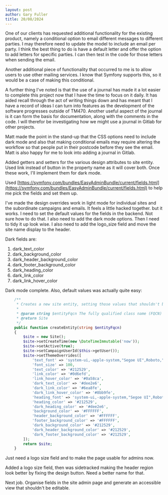 ```yaml
---
layout: post
author: Gary Fuller
title: 20/08/2024
---
```


One of our clients has requested additional functionality for the existing product, namely a conditional option to email different messages to different parties. I may therefore need to update the model to include an email per party. I think the best thing to do is have a default letter and offer the option to add letters for specific parties. I can then test in the code for those letters when sending the email.

Another additional piece of functionality that occurred to me is to allow users to use other mailing services. I know that Symfony supports this, so it would be a case of making this conditional. 

A further thing I've noted is that the use of a journal has made it a lot easier to complete this project now that I have the time to focus on it daily. It has aided recall through the act of writing things down and has meant that I have a record of ideas I can turn into features as the development of the software progresses outside of TM470. Another useful aspect of the journal is it can form the basis for documentation, along with the comments in the code. I will therefor be investigating how we might use a journal in Gitlab for other projects.

Matt made the point in the stand-up that the CSS options need to include dark mode and also that making conditional emails may require altering the workflow so that people put in their postcode before they see the email. Matt is also happy for me to look into adding a journal in Gitlab. 

Added getters and setters for the various design attributes to site entity. Used link instead of button in the property name as it will cover both. Once these work, I'll implement them for dark mode.

Used [https://symfony.com/bundles/EasyAdminBundle/current/fields.html](https://symfony.com/bundles/EasyAdminBundle/current/fields.html) to help me pick the fields and set them up. 

I've made the design overrides work in light mode for individual sites and the subordinate campaigns and emails. It feels a little hacked together. but it works. I need to set the default values for the fields in the backend. Not sure how to do that. I also need to add the dark mode options. Then I need to tidy it up look wise. I also need to add the logo_size field and move the site name display to the header.

Dark fields are:

1. dark_text_color
2. dark_background_color
3. dark_header_background_color
4. dark_footer_background_color
5. dark_heading_color
6. dark_link_color
7. dark_link_hover_color

Dark mode complete. Also, default values was actually quite easy:

```php
    /**
     * Creates a new site entity, setting those values that shouldn't be set by an admin user.
     * 
     * @param string $entityFqcn The fully qualified class name (FQCN) of the entity to create.
     * @return Site
     */
    public function createEntity(string $entityFqcn)
    {
        $site = new Site();
        $site->setCreateTime(new \DateTimeImmutable('now'));
        $site->setActive(true);
        $site->setCampaignUserId($this->getUser());
        $site->setThemeOverrides([
            'text_font' => 'system-ui,-apple-system,"Segoe UI",Roboto,"Helvetica Neue","Noto Sans","Liberation Sans",Arial,sans-serif,"Apple Color Emoji","Segoe UI Emoji","Segoe UI Symbol","Noto Color Emoji"',
            'font_size' => 100,
            'text_color' => '#212529',
            'link_color' => '#0d6efd',
            'link_hover_color' => '#0a58ca',
            'dark_text_color' => '#dee2e6',
            'dark_link_color' => '#6ea8fe',
            'dark_link_hover_color' => '#8bb9fe',
            'heading_font' => 'system-ui,-apple-system,"Segoe UI",Roboto,"Helvetica Neue","Noto Sans","Liberation Sans",Arial,sans-serif,"Apple Color Emoji","Segoe UI Emoji","Segoe UI Symbol","Noto Color Emoji"',
            'heading_color' => '#212529',
            'dark_heading_color' => '#dee2e6',
            'background_color' => '#FFFFFF',
            'header_background_color' => '#FFFFFF',
            'footer_background_color' => '#FFFFFF',
            'dark_background_color' => '#212529',
            'dark_header_background_color' => '#212529',
            'dark_footer_background_color' => '#212529',
        ]);
        return $site;
    }
```

Just need a logo size field and to make the page usable for admins now.

Added a logo size field, then was sidetracked making the header region look better by fixing the design button. Need a better name for that.

Next job. Organise fields in the site admin page and generate an accessible view that shouldn't be editable. 
